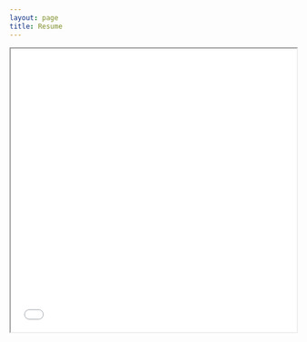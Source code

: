 ```yaml
---
layout: page
title: Resume
---
```


<iframe src="[https://drive.google.com/drive/u/0/folders/10B-5R20jcUH0qf7c9CcjFEGrgcMulov3](https://drive.google.com/file/d/1EuYSwTyq6E9ThkeZU_cNTWhWfl5Xgmg1/view?usp=sharing)" height="500px" width="100%"></iframe>
